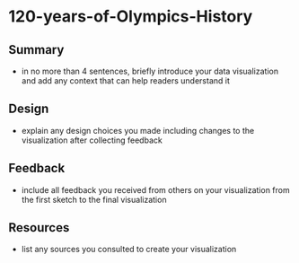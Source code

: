 # 120-years-of-Olympics-History

## Summary
- in no more than 4 sentences, briefly introduce your data visualization and add any context that can help readers understand it

## Design 
- explain any design choices you made including changes to the visualization after collecting feedback

## Feedback
- include all feedback you received from others on your visualization from the first sketch to the final visualization

## Resources 
- list any sources you consulted to create your visualization
